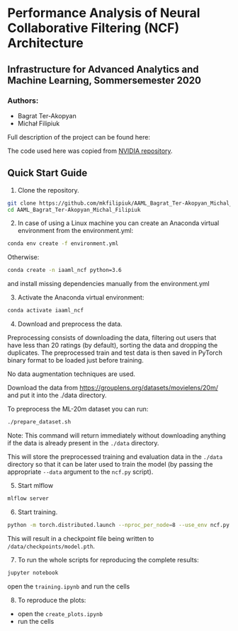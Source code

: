 # Performance Analysis of Neural Collaborative Filtering (NCF) Architecture

## Infrastructure for Advanced Analytics and Machine Learning, Sommersemester 2020

### Authors:
  * Bagrat Ter-Akopyan
  * Michał Filipiuk
  
Full description of the project can be found here: <link to our pdf file>  

The code used here was copied from [NVIDIA repository](https://github.com/NVIDIA/DeepLearningExamples/tree/17bc6aac816cbada40e799b06735c309f9b7043a/PyTorch/Recommendation/NCF).


## Quick Start Guide

1. Clone the repository.
```bash
git clone https://github.com/mkfilipiuk/AAML_Bagrat_Ter-Akopyan_Michal_Filipiuk
cd AAML_Bagrat_Ter-Akopyan_Michal_Filipiuk
```

2. In case of using a Linux machine you can create an Anaconda virtual environment from the environment.yml:
```bash
conda env create -f environment.yml
```
Otherwise:
```bash
conda create -n iaaml_ncf python=3.6
```
and install missing dependencies manually from the environment.yml

3. Activate the Anaconda virtual environment:
```bash
conda activate iaaml_ncf
```

4. Download and preprocess the data.

Preprocessing consists of downloading the data, filtering out users that have less than 20 ratings (by default), sorting the data and dropping the duplicates.
The preprocessed train and test data is then saved in PyTorch binary format to be loaded just before training.

No data augmentation techniques are used.

Download the data from https://grouplens.org/datasets/movielens/20m/ and put it into the ./data directory.

To preprocess the ML-20m dataset you can run:

```bash
./prepare_dataset.sh
```

Note: This command will return immediately without downloading anything if the data is already present in the `./data` directory.

This will store the preprocessed training and evaluation data in the `./data` directory so that it can be later
used to train the model (by passing the appropriate `--data` argument to the `ncf.py` script).

5. Start mlflow
```bash
mlflow server
```

6. Start training.

```bash
python -m torch.distributed.launch --nproc_per_node=8 --use_env ncf.py --data ./data/cache/ml-20m --checkpoint_dir ./data/checkpoints/
```

This will result in a checkpoint file being written to `/data/checkpoints/model.pth`.

7. To run the whole scripts for reproducing the complete results:
```bash
jupyter notebook
```
open the `training.ipynb` and run the cells

8. To reproduce the plots:
- open the `create_plots.ipynb`
- run the cells

